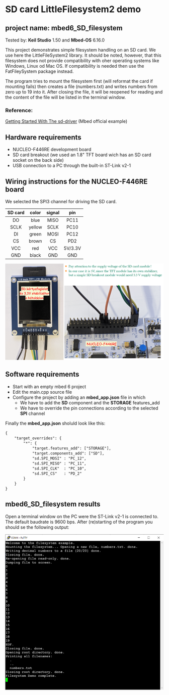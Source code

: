 # SD card LittleFilesystem2 demo
## project name: mbed6_SD_filesystem
Tested by: **Keil Studio** 1.50 and **Mbed-OS** 6.16.0

This project demonstrates simple filesystem handling on an SD card.
We use here the LittleFileSystem2 library. It should be noted, however, 
that this filesystem does not provide compatibility with oher operating
systems like Windows, Linux od Mac OS. If compatibility is needed then use
the FatFileySystem package instead. 

The program tries to mount the filesystem first (will reformat the card if mounting fails) 
then creates a file (numbers.txt) and writes numbers from zero up to 19 into it.
After closing the file, it will be reopened for reading and the content of the file will
be listed in the terminal window.

### Reference: 
[Getting Started With The sd-driver](https://os.mbed.com/teams/mbed-os-examples/code/mbed-os-example-sd-driver/) (Mbed official example)

## Hardware requirements
* NUCLEO-F446RE development board
* SD card breakout (we used an 1.8" TFT board wich has an SD card socket on the back side)
* USB connection to a PC through the built-in ST-Link v2-1

## Wiring instructions for the NUCLEO-F446RE board

We selected the SPI3 channel for driving the SD card. 

| SD card | color | signal |pin   |
|:-------:|:----: |:-----:|:-------:|
|  DO    | blue   | MISO  | PC11    |
|  SCLK  | yellow | SCLK  | PC10    |
|  DI    | green  | MOSI  | PC12    |
|  CS    | brown  | CS    | PD2     |
|  VCC   | red    | VCC   | 5V/3.3V |
|  GND   | black  | GND   | GND     |



![](./images/SD_wiring.png)


## Software requirements
* Start with an empty mbed 6 project
* Edit the main.cpp source file
* Configure the project by adding an **mbed_app.json** file in which
    * We have to add the **SD** component and the **STORAGE** features_add
    * We have to override the pin connections according to the selected **SPI** channel

Finally the **mbed_app.json** sholuld look like this: 

```
{
    "target_overrides": {
        "*": {
            "target.features_add": ["STORAGE"],
            "target.components_add": ["SD"],            
            "sd.SPI_MOSI" : "PC_12",
            "sd.SPI_MISO" : "PC_11",
            "sd.SPI_CLK"  : "PC_10",
            "sd.SPI_CS"   : "PD_2"
        }
    }
}
```
## mbed6_SD_filesystem results
Open a terminal window on the PC were the ST-Link v2-1 is connected to.
The default baudrate is 9600 bps. After (re)starting of the program you should se the following output:

![](./images/mbed6_SD_filesystem.png)

